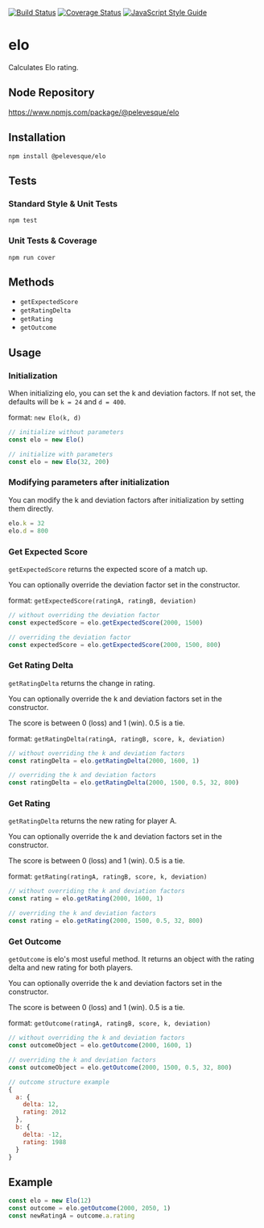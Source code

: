 [![Build Status](https://travis-ci.org/pelevesque/elo.svg?branch=master)](https://travis-ci.org/pelevesque/elo)
[![Coverage Status](https://coveralls.io/repos/github/pelevesque/elo/badge.svg?branch=master)](https://coveralls.io/github/pelevesque/elo?branch=master)
[![JavaScript Style Guide](https://img.shields.io/badge/code_style-standard-brightgreen.svg)](https://standardjs.com)

# elo

Calculates Elo rating.

## Node Repository

https://www.npmjs.com/package/@pelevesque/elo

## Installation

`npm install @pelevesque/elo`

## Tests

### Standard Style & Unit Tests

`npm test`

### Unit Tests & Coverage

`npm run cover`

## Methods

- `getExpectedScore`
- `getRatingDelta`
- `getRating`
- `getOutcome`

## Usage

### Initialization

When initializing elo, you can set the k and deviation factors. If not set, the
defaults will be `k = 24` and `d = 400`.

format: `new Elo(k, d)`

```js
// initialize without parameters
const elo = new Elo()

// initialize with parameters
const elo = new Elo(32, 200)
```

### Modifying parameters after initialization

You can modify the k and deviation factors after initialization by setting them directly.

```js
elo.k = 32
elo.d = 800
```

### Get Expected Score

`getExpectedScore` returns the expected score of a match up.

You can optionally override the deviation factor set in the constructor.

format: `getExpectedScore(ratingA, ratingB, deviation)`

```js
// without overriding the deviation factor
const expectedScore = elo.getExpectedScore(2000, 1500)

// overriding the deviation factor
const expectedScore = elo.getExpectedScore(2000, 1500, 800)
```

### Get Rating Delta

`getRatingDelta` returns the change in rating.

You can optionally override the k and deviation factors set in the constructor.

The score is between 0 (loss) and 1 (win). 0.5 is a tie.

format: `getRatingDelta(ratingA, ratingB, score, k, deviation)`

```js
// without overriding the k and deviation factors
const ratingDelta = elo.getRatingDelta(2000, 1600, 1)

// overriding the k and deviation factors
const ratingDelta = elo.getRatingDelta(2000, 1500, 0.5, 32, 800)
```

### Get Rating

`getRatingDelta` returns the new rating for player A.

You can optionally override the k and deviation factors set in the constructor.

The score is between 0 (loss) and 1 (win). 0.5 is a tie.

format: `getRating(ratingA, ratingB, score, k, deviation)`

```js
// without overriding the k and deviation factors
const rating = elo.getRating(2000, 1600, 1)

// overriding the k and deviation factors
const rating = elo.getRating(2000, 1500, 0.5, 32, 800)
```

### Get Outcome

`getOutcome` is elo's most useful method. It returns an object with the rating
delta and new rating for both players.

You can optionally override the k and deviation factors set in the constructor.

The score is between 0 (loss) and 1 (win). 0.5 is a tie.

format: `getOutcome(ratingA, ratingB, score, k, deviation)`

```js
// without overriding the k and deviation factors
const outcomeObject = elo.getOutcome(2000, 1600, 1)

// overriding the k and deviation factors
const outcomeObject = elo.getOutcome(2000, 1500, 0.5, 32, 800)
```

```js
// outcome structure example
{
  a: {
    delta: 12,
    rating: 2012
  },
  b: {
    delta: -12,
    rating: 1988
  }
}
```

## Example

```js
const elo = new Elo(12)
const outcome = elo.getOutcome(2000, 2050, 1)
const newRatingA = outcome.a.rating
```
